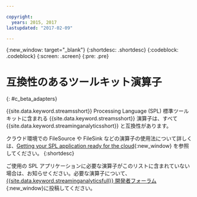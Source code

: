 ```yaml
---

copyright:
  years: 2015, 2017
lastupdated: "2017-02-09"

---
```


<!-- Attribute definitions --> 
{:new_window: target="_blank"}
{:shortdesc: .shortdesc}
{:codeblock: .codeblock}
{:screen: .screen}
{:pre: .pre}

# 互換性のあるツールキット演算子
{: #c_beta_adapters}

{{site.data.keyword.streamsshort}} Processing Language (SPL) 標準ツールキットに含まれる {{site.data.keyword.streamsshort}} 演算子は、すべて {{site.data.keyword.streaminganalyticsshort}} と互換性があります。

クラウド環境での FileSource や FileSink などの演算子の使用法について詳しくは、[Getting your SPL application ready for the cloud](https://developer.ibm.com/streamsdev/docs/getting-spl-application-ready-cloud/){:new_window} を参照してください。
{:shortdesc}

ご使用の SPL アプリケーションに必要な演算子がこのリストに含まれていない場合は、お知らせください。必要な演算子について、[{{site.data.keyword.streaminganalyticsfull}} 開発者フォーラム](https://developer.ibm.com/answers/topics/streaming-analytics.html){:new_window}に投稿してください。
